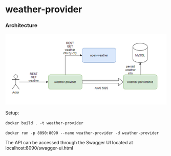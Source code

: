 # weather-provider



### **Architecture**

![architecture](src/main/resources/weather-app-architecture.PNG)


Setup:

`docker build . -t weather-provider`

`docker run -p 8090:8090 --name weather-provider -d weather-provider`

The API can be accessed through the Swagger UI located at localhost:8090/swagger-ui.html
